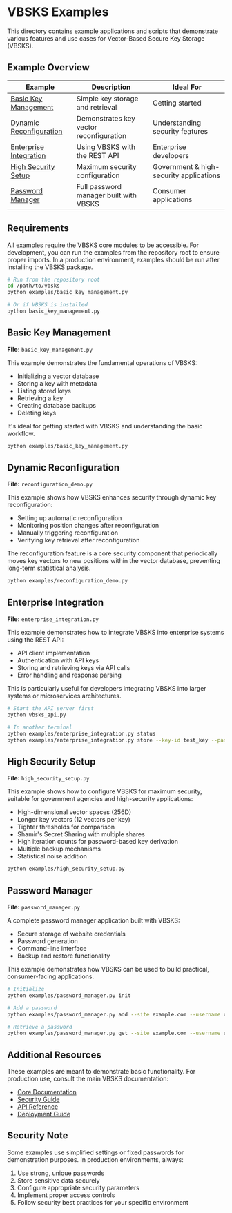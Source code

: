 # VBSKS Examples

This directory contains example applications and scripts that demonstrate various features and use cases for Vector-Based Secure Key Storage (VBSKS).

## Example Overview

| Example | Description | Ideal For |
|---------|-------------|-----------|
| [Basic Key Management](#basic-key-management) | Simple key storage and retrieval | Getting started |
| [Dynamic Reconfiguration](#dynamic-reconfiguration) | Demonstrates key vector reconfiguration | Understanding security features |
| [Enterprise Integration](#enterprise-integration) | Using VBSKS with the REST API | Enterprise developers |
| [High Security Setup](#high-security-setup) | Maximum security configuration | Government & high-security applications |
| [Password Manager](#password-manager) | Full password manager built with VBSKS | Consumer applications |

## Requirements

All examples require the VBSKS core modules to be accessible. For development, you can run the examples from the repository root to ensure proper imports. In a production environment, examples should be run after installing the VBSKS package.

```bash
# Run from the repository root
cd /path/to/vbsks
python examples/basic_key_management.py

# Or if VBSKS is installed
python basic_key_management.py
```

## Basic Key Management

**File:** `basic_key_management.py`

This example demonstrates the fundamental operations of VBSKS:

- Initializing a vector database
- Storing a key with metadata
- Listing stored keys
- Retrieving a key
- Creating database backups
- Deleting keys

It's ideal for getting started with VBSKS and understanding the basic workflow.

```bash
python examples/basic_key_management.py
```

## Dynamic Reconfiguration

**File:** `reconfiguration_demo.py`

This example shows how VBSKS enhances security through dynamic key reconfiguration:

- Setting up automatic reconfiguration
- Monitoring position changes after reconfiguration
- Manually triggering reconfiguration
- Verifying key retrieval after reconfiguration

The reconfiguration feature is a core security component that periodically moves key vectors to new positions within the vector database, preventing long-term statistical analysis.

```bash
python examples/reconfiguration_demo.py
```

## Enterprise Integration

**File:** `enterprise_integration.py`

This example demonstrates how to integrate VBSKS into enterprise systems using the REST API:

- API client implementation
- Authentication with API keys
- Storing and retrieving keys via API calls
- Error handling and response parsing

This is particularly useful for developers integrating VBSKS into larger systems or microservices architectures.

```bash
# Start the API server first
python vbsks_api.py

# In another terminal
python examples/enterprise_integration.py status
python examples/enterprise_integration.py store --key-id test_key --password secure-pass
```

## High Security Setup

**File:** `high_security_setup.py`

This example shows how to configure VBSKS for maximum security, suitable for government agencies and high-security applications:

- High-dimensional vector spaces (256D)
- Longer key vectors (12 vectors per key)
- Tighter thresholds for comparison
- Shamir's Secret Sharing with multiple shares
- High iteration counts for password-based key derivation
- Multiple backup mechanisms
- Statistical noise addition

```bash
python examples/high_security_setup.py
```

## Password Manager

**File:** `password_manager.py`

A complete password manager application built with VBSKS:

- Secure storage of website credentials
- Password generation
- Command-line interface
- Backup and restore functionality

This example demonstrates how VBSKS can be used to build practical, consumer-facing applications.

```bash
# Initialize
python examples/password_manager.py init

# Add a password
python examples/password_manager.py add --site example.com --username user@example.com --generate

# Retrieve a password
python examples/password_manager.py get --site example.com --username user@example.com
```

## Additional Resources

These examples are meant to demonstrate basic functionality. For production use, consult the main VBSKS documentation:

- [Core Documentation](../README.md)
- [Security Guide](../docs/SECURITY.md)
- [API Reference](../docs/API.md)
- [Deployment Guide](../docs/DEPLOYMENT.md)

## Security Note

Some examples use simplified settings or fixed passwords for demonstration purposes. In production environments, always:

1. Use strong, unique passwords
2. Store sensitive data securely
3. Configure appropriate security parameters
4. Implement proper access controls
5. Follow security best practices for your specific environment 